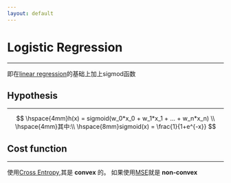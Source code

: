 ```yaml
---
layout: default
---
```


__Logistic Regression__
==========
----    
即在[linear regression](./linear_regression.html)的基础上加上sigmod函数    
    
__Hypothesis__     
----    
---    
$$
\hspace{4mm}h(x) = sigmoid(w_0*x_0 + w_1*x_1 + ... + w_n*x_n)  \\
\hspace{4mm}其中:\\
\hspace{8mm}sigmoid(x) = \frac{1}{1+e^{-x}}
$$    
       
__Cost function__    
----    
---    
使用[Cross Entropy](../criterion/squared_loss.html),其是 __convex__ 的。
如果使用[MSE](../criterion/squared_loss.html)就是 __non-convex__    
<br />     


